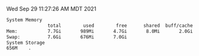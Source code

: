 Wed Sep 29 11:27:26 AM MDT 2021
```bash
System Memory
               total        used        free      shared  buff/cache   available
Mem:           7.7Gi       989Mi       4.7Gi       8.0Mi       2.0Gi       6.4Gi
Swap:          7.6Gi       676Mi       7.0Gi
System Storage
656M	.
```
